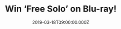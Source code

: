 ---
campaign-uuid: "c-07cf45df-3728-4dab-96c3-4d7a12a591a1"
type: "Competition"
category: "Entertainment"
date: "2019-03-18T09:00:00.000Z"
end-date: "2019-04-18T23:59:00.000Z"
disable-form: false
is_promoted: false
has_entry_page: true
title: "Win ‘Free Solo’ on Blu-ray!"
competition-description: "<p>From award-winning documentary filmmaker E. Chai Vasarhelyi\
  \ and world-renowned photographer and mountaineer Jimmy Chin, the directors of Meru,\
  \ comes Free Solo a stunning, intimate and unflinching portrait of free soloist\
  \ climber Alex Honnold, as he prepares to achieve his lifelong dream: climbing the\
  \ face of the world s most famous rock...the 3,200-foot El Capitan in Yosemite National\
  \ Park...without a rope.</p>\n<p>We are giving away a copy of this incredible documentary\
  \ to one lucky member to win. Want it? Click below for a chance to win.</p>\n"
hero-header: "Win ‘Free Solo’ on Blu-ray!"
terms-confirmation: "N/A"
banner-img: "https://assets.expresslyapp.com/asset-a7b86a81-d557-4c1d-bc60-7fb4e53ef4e9.jpg"
logo-left-href: "aaa.nme.com"
logo-left-image: "https://assets.expresslyapp.com/asset-04639d64-35fd-4460-a2f3-1116594b824c.jpg"
logo-left-title: "NME AAA"
bg-image-hero: "https://assets.expresslyapp.com/asset-dbd6b065-a62b-44ad-923a-6f3034169957.jpg"
bg-image-first: "https://assets.expresslyapp.com/asset-4b73de2b-f824-4550-8ce8-73048b7aebd0.jpg"
section1-content: "<p>Free Solo is an edge-of-your seat thriller and an inspiring\
  \ portrait of an athlete who challenges both his body and his beliefs on a quest\
  \ to triumph over the impossible, revealing the personal toll of excellence. As\
  \ the climber begins his training, the armor of invincibility he s built up over\
  \ decades unexpectedly breaks apart when Honnold begins to fall in love, threatening\
  \ his focus and giving way to injury and setbacks. Vasarhelyi and Chin succeed in\
  \ beautifully capturing deeply human moments with Honnold as well as the death-defying\
  \ climb with exquisite artistry and masterful, vertigo-inducing camerawork. The\
  \ result is a triumph of the human spirit that represents a miraculous opportunity\
  \ for the rest of us to experience the human sublime.</p>\n<p>Enter the form below\
  \ for a chance of taking ‘Free Solo’ on Blu-ray now. Good luck!</p>\n"
entry-title: "Win ‘Free Solo’ on Blu-ray!"
entry-content: "<p>Enter the draw to win ‘Free Solo’ on Blu-ray by entering below\
  \ before 23:59 on 18th of April 2019.</p>\n"
has-winner: true
winner-title: "CONGRATULATIONS to Ian F. who won 'Free Solo' on Blu-ray!"
winner-banner: "https://assets.expresslyapp.com/asset-fa8b727f-67e7-4b0d-bd4e-ac700c94d335.jpg"
prize-description: "‘Free Solo’ on Blu-ray."
special-conditions: "Multiple entries are allowed up to one every day\r\nThis competition\
  \ is also available on: http://club.expressly.io/competitons/\r\nfree-solo-blu-ray-giveaway"
country-restrictions:
- "GB"
---